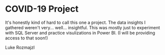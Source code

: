 # COVID-19 Project #

It's honestly kind of hard to call this one a project. The data insights I gathered weren't very... well... insightful. This was mostly just to experiment with SQL Server and practice visulizations in Power BI. (I will be providing access to that soon!)

Luke Rozmajzl
